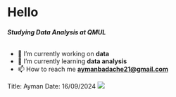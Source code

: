 # Hello
###### **_Studying Data Analysis at QMUL_**

- 🔭 I’m currently working on **data**
- 🌱 I’m currently learning **data analysis**
- 📫 How to reach me **aymanbadache21@gmail.com**

Title: Ayman
Date: 16/09/2024
![ ](https://www.google.com/url?sa=i&url=https%3A%2F%2Fwww.britannica.com%2Fanimal%2Fcat&psig=AOvVaw3ep0HU_ZW0oINHS2b6xEVH&ust=1726577809831000&source=images&cd=vfe&opi=89978449&ved=0CBQQjRxqFwoTCLDTzdfBx4gDFQAAAAAdAAAAABAE)
